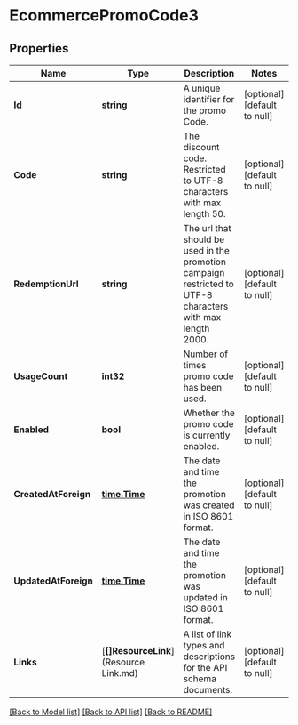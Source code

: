 # EcommercePromoCode3

## Properties
Name | Type | Description | Notes
------------ | ------------- | ------------- | -------------
**Id** | **string** | A unique identifier for the promo Code. | [optional] [default to null]
**Code** | **string** | The discount code. Restricted to UTF-8 characters with max length 50. | [optional] [default to null]
**RedemptionUrl** | **string** | The url that should be used in the promotion campaign restricted to UTF-8 characters with max length 2000. | [optional] [default to null]
**UsageCount** | **int32** | Number of times promo code has been used. | [optional] [default to null]
**Enabled** | **bool** | Whether the promo code is currently enabled. | [optional] [default to null]
**CreatedAtForeign** | [**time.Time**](time.Time.md) | The date and time the promotion was created in ISO 8601 format. | [optional] [default to null]
**UpdatedAtForeign** | [**time.Time**](time.Time.md) | The date and time the promotion was updated in ISO 8601 format. | [optional] [default to null]
**Links** | [**[]ResourceLink**](Resource Link.md) | A list of link types and descriptions for the API schema documents. | [optional] [default to null]

[[Back to Model list]](../README.md#documentation-for-models) [[Back to API list]](../README.md#documentation-for-api-endpoints) [[Back to README]](../README.md)

